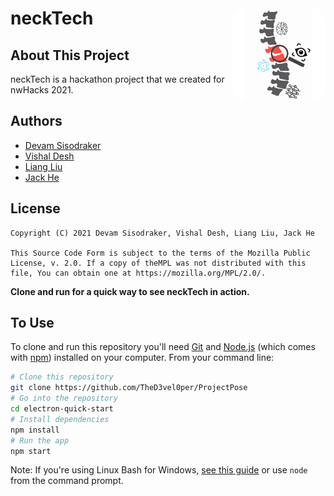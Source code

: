 # neckTech <img align="right" alt="neckTech" src="./images/neckTech.png" width="150px" height="150px" style="border-radius: 25px;">


## About This Project
neckTech is a hackathon project that we created for nwHacks 2021.

## Authors
 - [Devam Sisodraker](https://github.com/TheD3vel0per)
 - [Vishal Desh](https://github.com/VDeshh)
 - [Liang Liu](https://github.com/stuffbyliang)
 - [Jack He](https://github.com/ProjectsByJackHe)

## License

```
Copyright (C) 2021 Devam Sisodraker, Vishal Desh, Liang Liu, Jack He

This Source Code Form is subject to the terms of the Mozilla Public License, v. 2.0. If a copy of theMPL was not distributed with this file, You can obtain one at https://mozilla.org/MPL/2.0/.
```

**Clone and run for a quick way to see neckTech in action.**

## To Use

To clone and run this repository you'll need [Git](https://git-scm.com) and [Node.js](https://nodejs.org/en/download/) (which comes with [npm](http://npmjs.com)) installed on your computer. From your command line:

```bash
# Clone this repository
git clone https://github.com/TheD3vel0per/ProjectPose
# Go into the repository
cd electron-quick-start
# Install dependencies
npm install
# Run the app
npm start
```

Note: If you're using Linux Bash for Windows, [see this guide](https://www.howtogeek.com/261575/how-to-run-graphical-linux-desktop-applications-from-windows-10s-bash-shell/) or use `node` from the command prompt.
